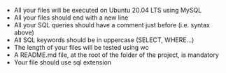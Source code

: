 <ul>
    <li>All your files will be executed on Ubuntu 20.04 LTS using MySQL</li>
    <li>All your files should end with a new line</li>
    <li>All your SQL queries should have a comment just before (i.e. syntax above)</li>
    <li>All SQL keywords should be in uppercase (SELECT, WHERE…)</li>
    <li>The length of your files will be tested using wc</li>
    <li>A README.md file, at the root of the folder of the project, is mandatory</li>
    <li>Your file should use sql extension </li>
</ul>